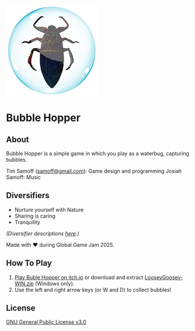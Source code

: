 ﻿
<img src="https://github.com/timsamoff/BubbleHopper/blob/main/Screenshots/gh.png?raw=true">

# Bubble Hopper

## About
Bubble Hopper is a simple game in which you play as a waterbug, capturing bubbles.

 Tim Samoff (samoff@gmail.com): Game design and programming
 Josiah Samoff: Music

## Diversifiers

* Nurture yourself with Nature
* Sharing is caring
* Tranquility​

*(Diversifier descriptions [here](https://globalgamejam.org/news/global-game-jam-2025-diversifiers-are-here).)*

Made with ❤ during Global Game Jam 2025.

## How To Play

1. [Play Buble Hopper on itch.io](https://timsamoff.itch.io/bh) or download and extract [LooseyGoosey-WIN.zip](https://github.com/timsamoff/BubbleHopper/blob/main/WindowsBuild/BubbleHopper-WIN.zip) (Windows only).
2. Use the left and right arrow keys (or W and D) to collect bubbles!

## License
[GNU General Public License v3.0](https://www.gnu.org/licenses/gpl-3.0.en.html)
